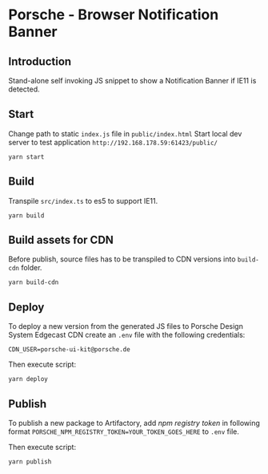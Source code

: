 # Porsche - Browser Notification Banner

## Introduction
Stand-alone self invoking JS snippet to show a Notification Banner if IE11 is detected. 

## Start
Change path to static `index.js` file in `public/index.html`
Start local dev server to test application `http://192.168.178.59:61423/public/`

```
yarn start
```

## Build
Transpile `src/index.ts` to es5 to support IE11.

```
yarn build
```

## Build assets for CDN
Before publish, source files has to be transpiled to CDN versions into `build-cdn` folder.

```
yarn build-cdn
```

## Deploy
To deploy a new version from the generated JS files to Porsche Design System Edgecast CDN create an `.env` file with the following credentials:

```
CDN_USER=porsche-ui-kit@porsche.de
```

Then execute script:
```
yarn deploy
```

## Publish
To publish a new package to Artifactory, add _npm registry token_ in following format `PORSCHE_NPM_REGISTRY_TOKEN=YOUR_TOKEN_GOES_HERE` to `.env` file.

Then execute script:
```
yarn publish
```
